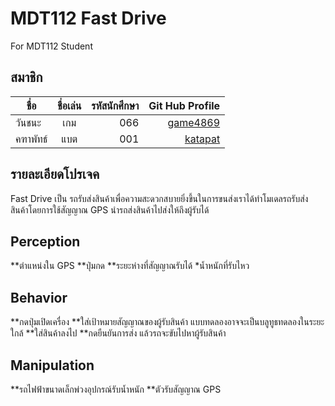 # MDT112 Fast Drive
For MDT112 Student

## สมาชิก

| ชื่อ      | ชื่อเล่น  |   รหัสนักศึกษา   | Git Hub Profile  |
| --------|:------:| --------------:|-----------------:|
| วันชนะ   |   เกม  |    066  | [game4869](https://github.com/game4869) |
| คฑาพัทธ์  | แบต  |   001   | [katapat](https://github.com/katapat/MDT112-Project)  |



## รายละเอียดโปรเจค
 Fast Drive เป็น รถรับส่งสินค้าเพื่อความสะดวกสบายยิ่งขึ้นในการขนส่งเราได้ทำโมเดลรถรับส่งสินค้าโดยการใช้สัญญาณ GPS นำรถส่งสินค้าไปส่งให้ถึงผู้รับได้


## Perception 
**ตำแหน่งใน GPS
**ปุ่มกด
**ระยะห่างที่สัญญาณรับได้
*น้ำหนักที่รับไหว

## Behavior 
**กดปุ่มเปิดเครื่อง
**ใส่เป้าหมายสัญญาณของผู้รับสินค้า แบบทดลองอาจจะเป็นบลูทูธทดลองในระยะใกล้
**ใส่สินค้าลงไป
**กดยืนยันการส่ง แล้วรถจะขับไปหาผู้รับสินค้า

## Manipulation
**รถไฟฟ้าขนาดเล็กพ่วงอุปกรณ์รับน้ำหนัก
**ตัวรับสัญญาณ GPS

